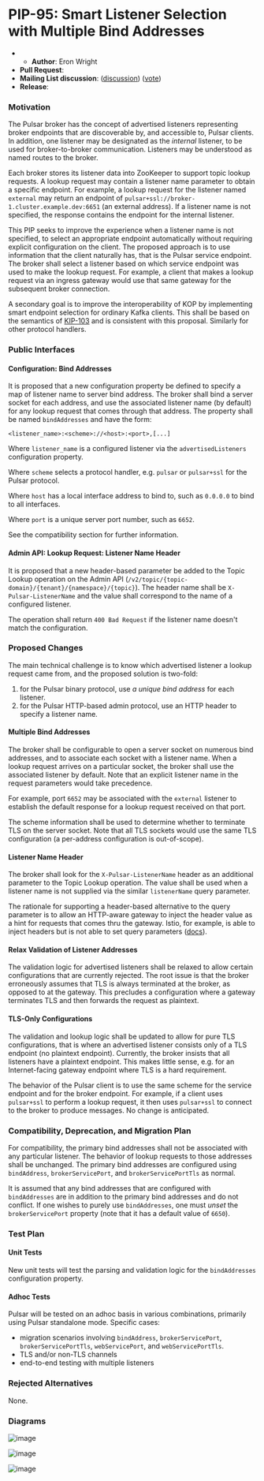 # PIP-95: Smart Listener Selection with Multiple Bind Addresses

* * **Author**: Eron Wright
* **Pull Request**:
* **Mailing List discussion**: ([discussion](https://mail-archives.apache.org/mod_mbox/pulsar-dev/202109.mbox/%3CCAGkx0%3DRxNB6p4szhwELZ5EMt1O9_6KjBjYfsnzd-4E0%2BVcH%2BEQ%40mail.gmail.com%3E)) ([vote](https://mail-archives.apache.org/mod_mbox/pulsar-dev/202109.mbox/%3cCAGkx0=TLCiWjLsgJh=NhCEEh68cKS=WtBbd_K3a_q1-N3b2dkQ@mail.gmail.com%3e))
* **Release**:

### Motivation

The Pulsar broker has the concept of advertised listeners representing broker endpoints that are discoverable by, and accessible to, Pulsar clients.  In addition, one listener may be designated as the _internal_ listener, to be used for broker-to-broker communication.  Listeners may be understood as named routes to the broker.

Each broker stores its listener data into ZooKeeper to support topic lookup requests.  A lookup request may contain a listener name parameter to obtain a specific endpoint.  For example, a lookup request for the listener named `external` may return an endpoint of `pulsar+ssl://broker-1.cluster.example.dev:6651` (an external address). If a listener name is not specified, the response contains the endpoint for the internal listener.

This PIP seeks to improve the experience when a listener name is not specified, to select an appropriate endpoint automatically without requiring explicit configuration on the client.  The proposed approach is to use information that the client naturally has, that is the Pulsar service endpoint.  The broker shall select a listener based on which service endpoint was used to make the lookup request.  For example, a client that makes a lookup request via an ingress gateway would use that same gateway for the subsequent broker connection.

A secondary goal is to improve the interoperability of KOP by implementing smart endpoint selection for ordinary Kafka clients.  This shall be based on the semantics of [KIP-103](https://cwiki.apache.org/confluence/display/KAFKA/KIP-103%3A+Separation+of+Internal+and+External+traffic) and is consistent with this proposal.  Similarly for other protocol handlers.

### Public Interfaces

#### Configuration: Bind Addresses
It is proposed that a new configuration property be defined to specify a map of listener name to server bind address.  The broker shall bind a server socket for each address, and use the associated listener name (by default) for any lookup request that comes through that address.  The property shall be named `bindAddresses` and have the form:

```
<listener_name>:<scheme>://<host>:<port>,[...]
```

Where `listener_name` is a configured listener via the `advertisedListeners` configuration property.

Where `scheme` selects a protocol handler, e.g. `pulsar` or `pulsar+ssl` for the Pulsar protocol.

Where `host` has a local interface address to bind to, such as `0.0.0.0` to bind to all interfaces.

Where `port` is a unique server port number, such as `6652`.

See the compatibility section for further information.

#### Admin API: Lookup Request: Listener Name Header
It is proposed that a new header-based parameter be added to the Topic Lookup operation on the Admin API (`/v2/topic/{topic-domain}/{tenant}/{namespace}/{topic}`).  The header name shall be `X-Pulsar-ListenerName` and the value shall correspond to the name of a configured listener.

The operation shall return `400 Bad Request` if the listener name doesn't match the configuration.

### Proposed Changes

The main technical challenge is to know which advertised listener a lookup request came from, and the proposed solution is two-fold:
1. for the Pulsar binary protocol, use _a unique bind address_ for each listener.
2. for the Pulsar HTTP-based admin protocol, use an HTTP header to specify a listener name.

#### Multiple Bind Addresses
The broker shall be configurable to open a server socket on numerous bind addresses, and to associate each socket with a listener name.  When a lookup request arrives on a particular socket, the broker shall use the associated listener by default.  Note that an explicit listener name in the request parameters would take precedence.

For example, port `6652` may be associated with the `external` listener to establish the default response for a lookup request received on that port.

The scheme information shall be used to determine whether to terminate TLS on the server socket.  Note that all TLS sockets would use the same TLS configuration (a per-address configuration is out-of-scope).

#### Listener Name Header
The broker shall look for the `X-Pulsar-ListenerName` header as an additional parameter to the Topic Lookup operation.  The value shall be used when a listener name is not supplied via the similar `listenerName` query parameter.

The rationale for supporting a header-based alternative to the query parameter is to allow an HTTP-aware gateway to inject the header value as a hint for requests that comes thru the gateway.  Istio, for example, is able to inject headers but is not able to set query parameters ([docs](https://istio.io/latest/docs/reference/config/networking/virtual-service/#Headers)).

#### Relax Validation of Listener Addresses
The validation logic for advertised listeners shall be relaxed to allow certain configurations that are currently rejected.  The root issue is that the broker erroneously assumes that TLS is always terminated at the broker, as opposed to at the gateway.  This precludes a configuration where a gateway terminates TLS and then forwards the request as plaintext.

#### TLS-Only Configurations
The validation and lookup logic shall be updated to allow for pure TLS configurations, that is where an advertised listener consists only of a TLS endpoint (no plaintext endpoint).  Currently, the broker insists that all listeners have a plaintext endpoint.  This makes little sense, e.g. for an Internet-facing gateway endpoint where TLS is a hard requirement.

The behavior of the Pulsar client is to use the same scheme for the service endpoint and for the broker endpoint.  For example, if a client uses `pulsar+ssl` to perform a lookup request, it then uses `pulsar+ssl` to connect to the broker to produce messages.  No change is anticipated.

### Compatibility, Deprecation, and Migration Plan

For compatibility, the primary bind addresses shall not be associated with any particular listener.  The behavior of lookup requests to those addresses shall be unchanged.  The primary bind addresses are configured using `bindAddress`, `brokerServicePort`, and `brokerServicePortTls` as normal.

It is assumed that any bind addresses that are configured with `bindAddresses` are in addition to the primary bind addresses and do not conflict.  If one wishes to purely use `bindAddresses`, one must _unset_ the `brokerServicePort` property (note that it has a default value of `6650`).

### Test Plan

#### Unit Tests
New unit tests will test the parsing and validation logic for the `bindAddresses` configuration property.

#### Adhoc Tests
Pulsar will be tested on an adhoc basis in various combinations, primarily using Pulsar standalone mode.  Specific cases:

- migration scenarios involving `bindAddress`, `brokerServicePort`, `brokerServicePortTls`, `webServicePort`, and `webServicePortTls`.
- TLS and/or non-TLS channels
- end-to-end testing with multiple listeners

### Rejected Alternatives
None.

### Diagrams

![image](https://user-images.githubusercontent.com/1775518/138172487-cd0f374e-2590-481a-b76d-d6007de66a9f.png)

![image](https://user-images.githubusercontent.com/1775518/138172615-2c7bd433-c8ee-40d3-9bab-b85f7b04fb38.png)

![image](https://user-images.githubusercontent.com/1775518/138172689-39b4b4de-5710-42d1-8fb4-d754db9887b4.png)
